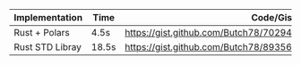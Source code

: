 | Implementation | Time | Code/Gist Link |
|----------------|------|-----------|
|        Rust + Polars        |   4.5s   |   https://gist.github.com/Butch78/702944427d78da6727a277e1f54d65c8        |
|       Rust STD Libray        |   18.5s  |   https://gist.github.com/Butch78/893561f77de456a096ed6d1e672c4bed        |


